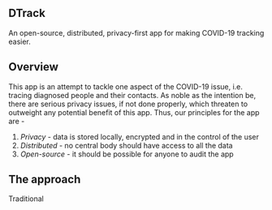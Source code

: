DTrack
---

An open-source, distributed, privacy-first app for making COVID-19
tracking easier.

Overview
---
This app is an attempt to tackle one aspect of the COVID-19 issue,
i.e. tracing diagnosed people and their contacts. As noble as the
intention be, there are serious privacy issues, if not done properly,
which threaten to outweight any potential benefit of this app. Thus,
our principles for the app are - 

1. *Privacy* - data is stored locally, encrypted and in the control
of the user
2. *Distributed* - no central body should have access to all the data
3. *Open-source* - it should be possible for anyone to audit the app

The approach
---
Traditional 
